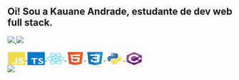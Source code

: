 ## Oi! Sou a Kauane Andrade, estudante de dev web full stack.

<div>
  <a href= "https://github.com/khalaska">
  <img height= "100cm" src= "https://github-readme-stats.vercel.app/api?username=khalaska&show_icons=true&theme=dark#gh-dark-mode-only">
  <img height= "100cm" src= "https://github-readme-stats.vercel.app/api/top-langs/?username=khalaska&hide_progress=true&theme=dark#gh-dark)">
    <br>
</div>

<div style="display: inline_block">
  <br>
  <img align="center" alt="kah-Js" height="30" width="40" src="https://raw.githubusercontent.com/devicons/devicon/master/icons/javascript/javascript-plain.svg">
  <img align="center" alt="kah-Ts" height="30" width="40" src="https://raw.githubusercontent.com/devicons/devicon/master/icons/typescript/typescript-plain.svg">
  <img align="center" alt="kah-React" height="30" width="40" src="https://raw.githubusercontent.com/devicons/devicon/master/icons/react/react-original.svg">
  <img align="center" alt="kah-HTML" height="30" width="40" src="https://raw.githubusercontent.com/devicons/devicon/master/icons/html5/html5-original.svg">
  <img align="center" alt="kah-CSS" height="30" width="40" src="https://raw.githubusercontent.com/devicons/devicon/master/icons/css3/css3-original.svg">
  <img align="center" alt="kah-Python" height="30" width="40" src="https://raw.githubusercontent.com/devicons/devicon/master/icons/python/python-original.svg">
  <img align="center" alt="kah-Csharp" height="30" width="40" src="https://raw.githubusercontent.com/devicons/devicon/master/icons/csharp/csharp-original.svg">
  </div>

  <div> 
  <a href="https://www.linkedin.com/in/kauane-o-b18699164/" target="_blank"><img src="https://img.shields.io/badge/-LinkedIn-%230077B5?style=for-the-badge&logo=linkedin&logoColor=white" target="_blank"></a> 
  
</div>
